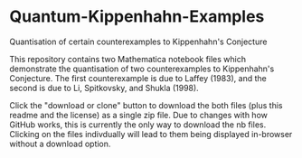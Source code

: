# Quantum-Kippenhahn-Examples
Quantisation of certain counterexamples to Kippenhahn's Conjecture

This repository contains two Mathematica notebook files which demonstrate the quantisation of two counterexamples to Kippenhahn's Conjecture. The first counterexample is due to Laffey (1983), and the second is due to Li, Spitkovsky, and Shukla (1998). 

Click the "download or clone" button to download the both files (plus this readme and the license) as a single zip file. Due to changes with how GitHub works, this is currently the only way to download the nb files. Clicking on the files indivdually will lead to them being displayed in-browser without a download option.
